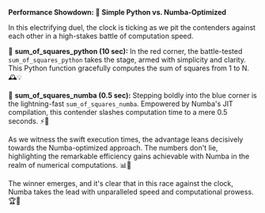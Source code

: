 **Performance Showdown: 🚀 Simple Python vs. Numba-Optimized**

In this electrifying duel, the clock is ticking as we pit the contenders against each other in a high-stakes battle of computation speed.

🔴 **sum_of_squares_python (10 sec):** In the red corner, the battle-tested `sum_of_squares_python` takes the stage, armed with simplicity and clarity. This Python function gracefully computes the sum of squares from 1 to N. 🕰️💡

🔵 **sum_of_squares_numba (0.5 sec):** Stepping boldly into the blue corner is the lightning-fast `sum_of_squares_numba`. Empowered by Numba's JIT compilation, this contender slashes computation time to a mere 0.5 seconds. ⚡🚀

As we witness the swift execution times, the advantage leans decisively towards the Numba-optimized approach. The numbers don't lie, highlighting the remarkable efficiency gains achievable with Numba in the realm of numerical computations. 📊🏁

The winner emerges, and it's clear that in this race against the clock, Numba takes the lead with unparalleled speed and computational prowess. 🏆👏

